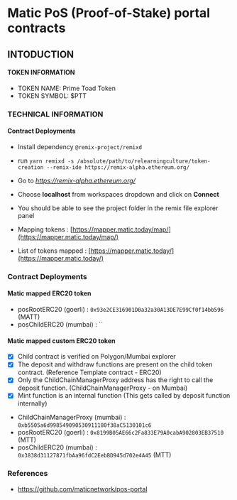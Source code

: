 # Matic PoS (Proof-of-Stake) portal contracts
## INTODUCTION
#### TOKEN INFORMATION
* TOKEN NAME: Prime Toad Token
* TOKEN SYMBOL: $PTT
### TECHNICAL INFORMATION
#### Contract Deployments
* Install dependency `@remix-project/remixd`
* run `yarn remixd -s /absolute/path/to/relearningculture/token-creation --remix-ide https://remix-alpha.ethereum.org/` 
* Go to *https://remix-alpha.ethereum.org/*
* Choose **localhost** from workspaces dropdown and click on **Connect**
* You should be able to see the project folder in the remix file explorer panel




* Mapping tokens : [https://mapper.matic.today/map/](https://mapper.matic.today/map/)
* List of tokens mapped : [https://mapper.matic.today/](https://mapper.matic.today/)

### Contract Deployments
#### Matic mapped ERC20 token
* posRootERC20 (goerli) : `0x93e2CE316901D0a32a30A13DE7E99Cf0f14bb596` (MATT)
* posChildERC20 (mumbai) : ``

#### Matic mapped custom ERC20 token

- [X] Child contract is verified on Polygon/Mumbai explorer
- [X] The deposit and withdraw functions are present on the child token contract. (Reference Template contract - ERC20)
- [X] Only the ChildChainManagerProxy address has the right to call the deposit function. (ChildChainManagerProxy - on Mumbai)
- [X] Mint function is an internal function (This gets called by deposit function internally)

* ChildChainManagerProxy (mumbai) : `0xb5505a6d998549090530911180f38aC5130101c6`
* posRootERC20 (goerli) : `0x8199B05AE66c2Fa833E79A0cabA902803EB37510` (MTT)
* posChildERC20 (mumbai) : `0x3838d31127871fbAa96fdC2EebBD945d702e4A45` (MTT)

### References
* https://github.com/maticnetwork/pos-portal 